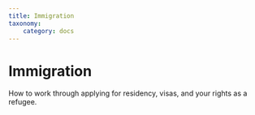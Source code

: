 ```yaml
---
title: Immigration
taxonomy:
    category: docs
---
```


# Immigration

How to work through applying for residency, visas, and your rights as a refugee.
